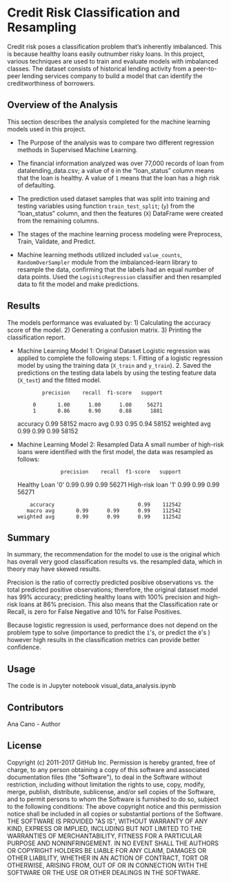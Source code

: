 # Credit Risk Classification and Resampling

Credit risk poses a classification problem that’s inherently imbalanced. This is because healthy loans easily outnumber risky loans. In this project, various techniques are used to train and evaluate models with imbalanced classes. The dataset consists of historical lending activity from a peer-to-peer lending services company to build a model that can identify the creditworthiness of borrowers.

## Overview of the Analysis

This section describes the analysis completed for the machine learning models used in this project.  

* The Purpose of the analysis was to compare two different regression methods in Supervised Machine Learning.

* The financial information analyzed was over 77,000 records of loan from datalending_data.csv; a value of `0` in the “loan_status” column means that the loan is healthy. A value of `1` means that the loan has a high risk of defaulting.  

* The prediction used dataset samples that was split into training and testing variables using function `train_test_split`; (`y`) from the “loan_status” column, and then the features (`X`) DataFrame were created from the remaining columns.  
  
* The stages of the machine learning process modeling were Preprocess, Train, Validate, and Predict.
  
* Machine learning methods utilized included `value_counts`, `RandomOverSampler` module from the imbalanced-learn library to resample the data, confirming that the labels had an equal number of data points. Used the `LogisticRegression` classifier and then resampled data to fit the model and make predictions.


## Results

The models performance was evaluated by: 1) Calculating the accuracy score of the model. 2) Generating a confusion matrix. 3) Printing the classification report.
 
* Machine Learning Model 1: Original Dataset
Logistic regression was applied to complete the following steps: 1. Fitting of a logistic regression model by using the training data (`X_train` and `y_train`). 2. Saved the predictions on the testing data labels by using the testing feature data (`X_test`) and the fitted model.
      
              precision    recall  f1-score   support

           0       1.00      1.00      1.00     56271
           1       0.86      0.90      0.88      1881

    accuracy                           0.99     58152
   macro avg       0.93      0.95      0.94     58152
weighted avg       0.99      0.99      0.99     58152



* Machine Learning Model 2: Resampled Data
A small number of high-risk loans were identified with the first model, the data was resampled as follows:  
  
                    precision    recall  f1-score   support

  Healthy Loan '0'       0.99      0.99      0.99     56271
High-risk loan '1'       0.99      0.99      0.99     56271

          accuracy                           0.99    112542
         macro avg       0.99      0.99      0.99    112542
      weighted avg       0.99      0.99      0.99    112542

  
## Summary

In summary, the recommendation for the model to use is the original which has overall very good classification results vs. the resampled data, which in theory may have skewed results. 

Precision is the ratio of correctly predicted posibive observations vs. the total predicted positive observations; therefore, the original dataset model has 99% accuracy; predicting healthy loans with 100% precision and high-risk loans at 86% precision. 
This also means that the Classification rate or Recall, is zero for False Negative and 10% for False Positives.

Because logistic regression is used, performance does not depend on the problem type to solve (importance to predict the `1`'s, or predict the `0`'s ) however high results in the classification metrics can provide better confidence.  

## Usage
The code is in Jupyter notebook visual_data_analysis.ipynb

## Contributors
Ana Cano - Author 

## License
Copyright (c) 2011-2017 GitHub Inc. Permission is hereby granted, free of charge, to any person obtaining a copy of this software and associated documentation files (the "Software"), to deal in the Software without restriction, including without limitation the rights to use, copy, modify, merge, publish, distribute, sublicense, and/or sell copies of the Software, and to permit persons to whom the Software is furnished to do so, subject to the following conditions: The above copyright notice and this permission notice shall be included in all copies or substantial portions of the Software. THE SOFTWARE IS PROVIDED "AS IS", WITHOUT WARRANTY OF ANY KIND, EXPRESS OR IMPLIED, INCLUDING BUT NOT LIMITED TO THE WARRANTIES OF MERCHANTABILITY, FITNESS FOR A PARTICULAR PURPOSE AND NONINFRINGEMENT. IN NO EVENT SHALL THE AUTHORS OR COPYRIGHT HOLDERS BE LIABLE FOR ANY CLAIM, DAMAGES OR OTHER LIABILITY, WHETHER IN AN ACTION OF CONTRACT, TORT OR OTHERWISE, ARISING FROM, OUT OF OR IN CONNECTION WITH THE SOFTWARE OR THE USE OR OTHER DEALINGS IN THE SOFTWARE.

